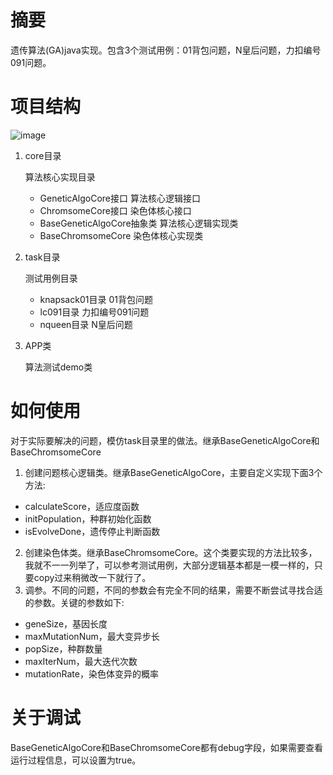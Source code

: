 # 摘要

遗传算法(GA)java实现。包含3个测试用例：01背包问题，N皇后问题，力扣编号091问题。

# 项目结构

![image](https://user-images.githubusercontent.com/31432203/176586716-e4967280-6269-4fee-85f9-5a19f92a06ad.png)

1. core目录

   算法核心实现目录
   
   - GeneticAlgoCore接口
     算法核心逻辑接口
   - ChromsomeCore接口
     染色体核心接口  
   - BaseGeneticAlgoCore抽象类
     算法核心逻辑实现类
   - BaseChromsomeCore
     染色体核心实现类 
   
2. task目录
   
   测试用例目录
   
   - knapsack01目录
     01背包问题
   - lc091目录
     力扣编号091问题
   - nqueen目录
     N皇后问题

3. APP类

   算法测试demo类
   
# 如何使用

对于实际要解决的问题，模仿task目录里的做法。继承BaseGeneticAlgoCore和BaseChromsomeCore

1. 创建问题核心逻辑类。继承BaseGeneticAlgoCore，主要自定义实现下面3个方法:
  -  calculateScore，适应度函数
  -  initPopulation，种群初始化函数
  -  isEvolveDone，遗传停止判断函数
2. 创建染色体类。继承BaseChromsomeCore。这个类要实现的方法比较多，我就不一一列举了，可以参考测试用例，大部分逻辑基本都是一模一样的，只要copy过来稍微改一下就行了。
3. 调参。不同的问题，不同的参数会有完全不同的结果，需要不断尝试寻找合适的参数。关键的参数如下:
  -  geneSize，基因长度
  -  maxMutationNum，最大变异步长
  -  popSize，种群数量
  -  maxIterNum，最大迭代次数
  -  mutationRate，染色体变异的概率

# 关于调试

BaseGeneticAlgoCore和BaseChromsomeCore都有debug字段，如果需要查看运行过程信息，可以设置为true。


